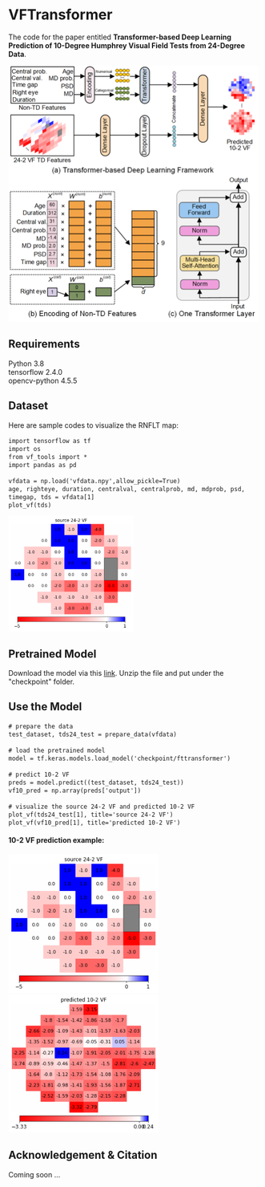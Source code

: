 # VFTransformer

The code for the paper entitled **Transformer-based Deep Learning Prediction of 10-Degree Humphrey Visual Field Tests from 24-Degree Data**.

<img src="imgs/Fig1.png" width="500">

## Requirements
Python 3.8 <br/>
tensorflow 2.4.0 <br/>
opencv-python 4.5.5

## Dataset

Here are sample codes to visualize the RNFLT map:
````
import tensorflow as tf
import os
from vf_tools import *
import pandas as pd

vfdata = np.load('vfdata.npy',allow_pickle=True)
age, righteye, duration, centralval, centralprob, md, mdprob, psd, timegap, tds = vfdata[1]
plot_vf(tds)
````
<img src="imgs/Fig2.png" width="250">

## Pretrained Model
Download the model via this [link](https://drive.google.com/file/d/1Sn7RVzeJvLAYwXF4Dy8a7lDANK13R8sK/view?usp=sharing). Unzip the file and put under the "checkpoint" folder.


## Use the Model
````
# prepare the data
test_dataset, tds24_test = prepare_data(vfdata)

# load the pretrained model
model = tf.keras.models.load_model('checkpoint/fttransformer')

# predict 10-2 VF
preds = model.predict((test_dataset, tds24_test))
vf10_pred = np.array(preds['output'])
                           
# visualize the source 24-2 VF and predicted 10-2 VF
plot_vf(tds24_test[1], title='source 24-2 VF')
plot_vf(vf10_pred[1], title='predicted 10-2 VF')
````

#### 10-2 VF prediction example: <br />
<img src="imgs/Fig2.png" width="300">
<img src="imgs/Fig3.png" width="300">

## Acknowledgement & Citation


Coming soon ...

